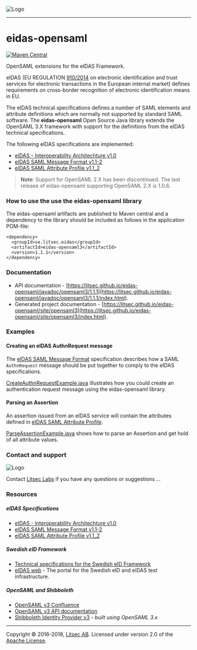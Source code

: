 ![Logo](https://litsec.github.io/eidas-opensaml/img/litsec-small.png)

------

# eidas-opensaml

[![Maven Central](https://maven-badges.herokuapp.com/maven-central/se.litsec.eidas/eidas-opensaml3/badge.svg)](https://maven-badges.herokuapp.com/maven-central/se.litsec.eidas/eidas-opensaml3)

OpenSAML extensions for the eIDAS Framework.

eIDAS (EU REGULATION [910/2014](http://eur-lex.europa.eu/legal-content/EN/TXT/HTML/?uri=CELEX:32014R0910&from=EN) on electronic identification and trust services for electronic transactions in the European internal market) defines requirements on cross-border recognition of electronic identification means in EU.

The eIDAS technical specifications defines a number of SAML elements and attribute definitions which are normally not supported by standard SAML software. The **eidas-opensaml** Open Source Java library extends the OpenSAML 3.X framework with support for the definitions from the eIDAS technical specifications.

The following eIDAS specifications are implemented:
* [eIDAS - Interoperability Architechture v1.0](https://joinup.ec.europa.eu/sites/default/files/eidas_interoperability_architecture_v1.00.pdf)
* [eIDAS SAML Message Format v1.1-2](https://ec.europa.eu/cefdigital/wiki/download/attachments/46992719/eIDAS%20Message%20Format_v1.1-2.pdf)
* [eIDAS SAML Attribute Profile v1.1_2](https://ec.europa.eu/cefdigital/wiki/download/attachments/46992719/eIDAS%20SAML%20Attribute%20Profile%20v1.1_2.pdf) 

> **Note**: Support for OpenSAML 2.X has been discontinued. The last release of eidas-opensaml supporting OpenSAML 2.X is 1.0.6.

### How to use the use the eidas-opensaml library

The eidas-opensaml artifacts are published to Maven central and a dependency to the library should be included as follows in the application POM-file:

```
<dependency>
  <groupId>se.litsec.eidas</groupId>
  <artifactId>eidas-opensaml3</artifactId>
  <version>1.1.1</version>
</dependency>
```

### Documentation

* API documentation - [https://litsec.github.io/eidas-opensaml/javadoc/opensaml3/1.1.1](https://litsec.github.io/eidas-opensaml/javadoc/opensaml3/1.1.1/index.html).
* Generated project documentation - [https://litsec.github.io/eidas-opensaml/site/opensaml3](https://litsec.github.io/eidas-opensaml/site/opensaml3/index.html).

### Examples

#### Creating an eIDAS AuthnRequest message

The [eIDAS SAML Message Format](https://ec.europa.eu/cefdigital/wiki/download/attachments/46992719/eIDAS%20Message%20Format_v1.1-2.pdf) specification describes how a SAML `AuthnRequest` message should be put together to comply to the eIDAS specifications. 

[CreateAuthnRequestExample.java](https://github.com/litsec/eidas-opensaml/blob/master/opensaml3/src/test/java/se/litsec/eidas/opensaml/examples/CreateAuthnRequestExample.java) illustrates how you could create an authentication request message using the eidas-opensaml library.

#### Parsing an Assertion

An assertion issued from an eIDAS service will contain the attributes defined in [eIDAS SAML Attribute Profile](https://ec.europa.eu/cefdigital/wiki/download/attachments/46992719/eIDAS%20SAML%20Attribute%20Profile%20v1.1_2.pdf).

[ParseAssertionExample.java](https://github.com/litsec/eidas-opensaml/blob/master/opensaml3/src/test/java/se/litsec/eidas/opensaml/examples/ParseAssertionExample.java) shows how to parse an Assertion and get hold of all attribute values.

### Contact and support

![Logo](https://litsec.github.io/eidas-opensaml/img/logo-small.png)

Contact [Litsec Labs](mailto:info@litsec.se) if you have any questions or suggestions ...

### Resources

##### eIDAS Specifications

* [eIDAS - Interoperability Architechture v1.0](https://joinup.ec.europa.eu/sites/default/files/eidas_interoperability_architecture_v1.00.pdf)
* [eIDAS SAML Message Format v1.1-2](https://ec.europa.eu/cefdigital/wiki/download/attachments/46992719/eIDAS%20Message%20Format_v1.1-2.pdf)
* [eIDAS SAML Attribute Profile v1.1_2](https://ec.europa.eu/cefdigital/wiki/download/attachments/46992719/eIDAS%20SAML%20Attribute%20Profile%20v1.1_2.pdf)

##### Swedish eID Framework

* [Technical specifications for the Swedish eID Framework](https://github.com/elegnamnden/technical-framework)
* [eIDAS web](http://eidasweb.se/home/) - The portal for the Swedish eID and eIDAS test infrastructure.

##### OpenSAML and Shibboleth

* [OpenSAML v3 Confluence](https://wiki.shibboleth.net/confluence/display/OS30/Home)
* [OpenSAML v3 API documentation](https://build.shibboleth.net/nexus/content/sites/site/java-opensaml/3.3.0/apidocs/)
* [Shibboleth Identity Provider v3](https://wiki.shibboleth.net/confluence/display/IDP30) - *built using OpenSAML 3.x*


------

Copyright &copy; 2016-2018, [Litsec AB](http://www.litsec.se). Licensed under version 2.0 of the [Apache License](http://www.apache.org/licenses/LICENSE-2.0).

